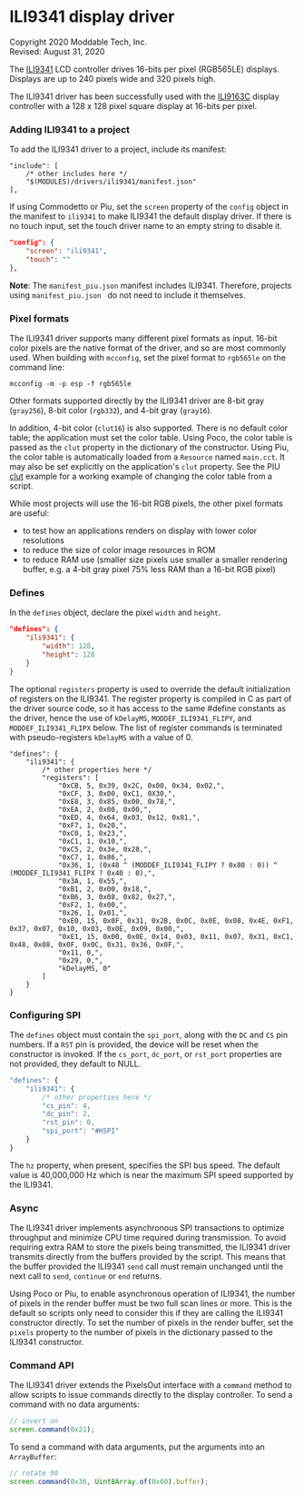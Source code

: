 # ILI9341 display driver
Copyright 2020 Moddable Tech, Inc.<BR>
Revised: August 31, 2020

The [ILI9341](https://cdn-shop.adafruit.com/datasheets/ILI9341.pdf) LCD controller drives 16-bits per pixel (RGB565LE) displays. Displays are up to 240 pixels wide and 320 pixels high.

The ILI9341 driver has been successfully used with the [ILI9163C](https://www.crystalfontz.com/controllers/Ilitek/ILI9163C/136/) display controller with a 128 x 128 pixel square display at 16-bits per pixel.

### Adding ILI9341 to a project
To add the ILI9341 driver to a project, include its manifest:

```
"include": [
	/* other includes here */
	"$(MODULES)/drivers/ili9341/manifest.json"
],
```

If using Commodetto or Piu, set the `screen` property of the `config` object in the manifest to `ili9341` to make ILI9341 the default display driver. If there is no touch input, set the touch driver name to an empty string to disable it.

```json
"config": {
	"screen": "ili9341",
	"touch": ""
},
```

**Note**: The `manifest_piu.json` manifest includes ILI9341. Therefore, projects using `manifest_piu.json ` do not need to include it themselves.

### Pixel formats
The ILI9341 driver supports many different pixel formats as input. 16-bit color pixels are the native format of the driver, and so are most commonly used. When building with `mcconfig`, set the pixel format to `rgb565le` on the command line:

	mcconfig -m -p esp -f rgb565le

Other formats supported directly by the ILI9341 driver are 8-bit gray (`gray256`), 8-bit color (`rgb332`), and 4-bit gray (`gray16`).

In addition, 4-bit color (`clut16`) is also supported. There is no default color table; the application must set the color table. Using Poco, the color table is passed as the `clut` property in the dictionary of the constructor. Using Piu, the color table is automatically loaded from a `Resource` named `main.cct`. It may also be set explicitly on the application's `clut` property. See the PIU [clut](../../../examples/piu/clut) example for a working example of changing the color table from a script.

While most projects will use the 16-bit RGB pixels, the other pixel formats are useful:

- to test how an applications renders on display with lower color resolutions
- to reduce the size of color image resources in ROM
- to reduce RAM use (smaller size pixels use smaller a smaller rendering buffer, e.g. a 4-bit gray pixel 75% less RAM than a 16-bit RGB pixel)

### Defines
In the `defines` object, declare the pixel `width` and `height`.

```json
"defines": {
	"ili9341": {
		"width": 128,
		"height": 128
	}
}
```

The optional `registers` property is used to override the default initialization of registers on the ILI9341. The register property is compiled in C as part of the driver source code, so it has access to the same #define constants as the driver, hence the use of `kDelayMS`, `MODDEF_ILI9341_FLIPY`, and `MODDEF_ILI9341_FLIPX` below. The list of register commands is terminated with pseudo-registers `kDelayMS` with a value of 0.

```
"defines": {
	"ili9341": {
		/* other properties here */
		"registers": [
			"0xCB, 5, 0x39, 0x2C, 0x00, 0x34, 0x02,",
			"0xCF, 3, 0x00, 0xC1, 0X30,",
			"0xE8, 3, 0x85, 0x00, 0x78,",
			"0xEA, 2, 0x00, 0x00,",
			"0xED, 4, 0x64, 0x03, 0x12, 0x81,",
			"0xF7, 1, 0x20,",
			"0xC0, 1, 0x23,",
			"0xC1, 1, 0x10,",
			"0xC5, 2, 0x3e, 0x28,",
			"0xC7, 1, 0x86,",
			"0x36, 1, (0x48 ^ (MODDEF_ILI9341_FLIPY ? 0x80 : 0)) ^ (MODDEF_ILI9341_FLIPX ? 0x40 : 0),",
			"0x3A, 1, 0x55,",
			"0xB1, 2, 0x00, 0x18,",
			"0xB6, 3, 0x08, 0x82, 0x27,",
			"0xF2, 1, 0x00,",
			"0x26, 1, 0x01,",
			"0xE0, 15, 0x0F, 0x31, 0x2B, 0x0C, 0x0E, 0x08, 0x4E, 0xF1, 0x37, 0x07, 0x10, 0x03, 0x0E, 0x09, 0x00,",
			"0xE1, 15, 0x00, 0x0E, 0x14, 0x03, 0x11, 0x07, 0x31, 0xC1, 0x48, 0x08, 0x0F, 0x0C, 0x31, 0x36, 0x0F,",
			"0x11, 0,",
			"0x29, 0,",
			"kDelayMS, 0"
		]
	}
}
```

### Configuring SPI
The `defines` object must contain the `spi_port`, along with the `DC` and `CS` pin numbers. If a `RST` pin is provided, the device will be reset when the constructor is invoked. If the `cs_port`, `dc_port`, or `rst_port` properties are not provided, they default to NULL.

```js
"defines": {
	"ili9341": {
		/* other properties here */
		"cs_pin": 4,
		"dc_pin": 2,
		"rst_pin": 0,
		"spi_port": "#HSPI"
	}
}
```

The `hz` property, when present, specifies the SPI bus speed. The default value is 40,000,000 Hz which is near the maximum SPI speed supported by the ILI9341.

### Async
The ILI9341 driver implements asynchronous SPI transactions to optimize throughput and minimize CPU time required during transmission. To avoid requiring extra RAM to store the pixels being transmitted, the ILI9341 driver transmits directly from the buffers provided by the script. This means that the buffer provided the ILI9341 `send` call must remain unchanged until the next call to `send`, `continue` or `end` returns.

Using Poco or Piu, to enable asynchronous operation of ILI9341, the number of pixels in the render buffer must be two full scan lines or more. This is the default so scripts only need to consider this if they are calling the ILI9341 constructor directly. To set the number of pixels in the render buffer, set the `pixels`  property to the number of pixels in the dictionary passed to the ILI9341 constructor.

### Command API

The ILI9341 driver extends the PixelsOut interface with a `command` method to allow scripts to issue commands directly to the display controller. To send a command with no data arguments:

```js
// invert on
screen.command(0x21);
```
To send a command with data arguments, put the arguments into an `ArrayBuffer`:

```js
// rotate 90
screen.command(0x36, Uint8Array.of(0x60).buffer);
```
